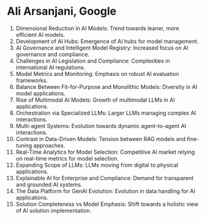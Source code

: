 # Ali Arsanjani, Google
1. Dimensional Reduction in AI Models: Trend towards leaner, more efficient AI models.
2. Development of AI Hubs: Emergence of AI hubs for model management.
3. AI Governance and Intelligent Model Registry: Increased focus on AI governance and compliance.
4. Challenges in AI Legislation and Compliance: Complexities in international AI regulations.
5. Model Metrics and Monitoring: Emphasis on robust AI evaluation frameworks.
6. Balance Between Fit-for-Purpose and Monolithic Models: Diversity in AI model applications.
7. Rise of Multimodal AI Models: Growth of multimodal LLMs in AI applications.
8. Orchestration via Specialized LLMs: Larger LLMs managing complex AI interactions.
9. Multi-agent Systems: Evolution towards dynamic agent-to-agent AI interactions.
10. Contrast in Data-Driven Models: Tension between RAG models and fine-tuning approaches.
11. Real-Time Analytics for Model Selection: Competitive AI market relying on real-time metrics for model selection.
12. Expanding Scope of LLMs: LLMs moving from digital to physical applications.
13. Explainable AI for Enterprise and Compliance: Demand for transparent and grounded AI systems.
14. The Data Platform for GenAI Evolution: Evolution in data handling for AI applications.
15. Solution Completeness vs Model Emphasis: Shift towards a holistic view of AI solution implementation.